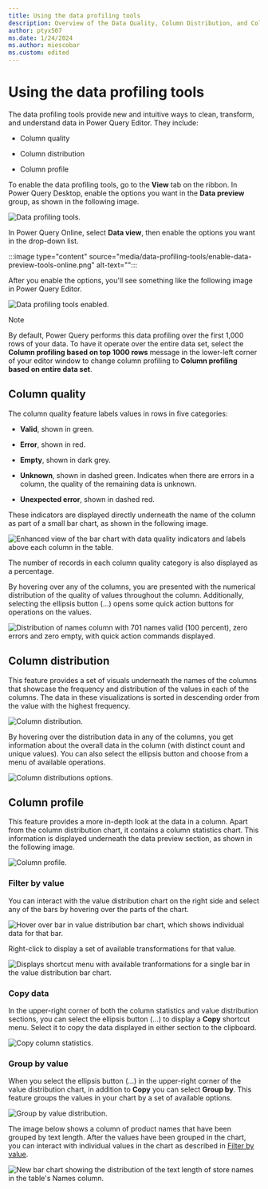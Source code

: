 ```yaml
---
title: Using the data profiling tools
description: Overview of the Data Quality, Column Distribution, and Column Profile features found inside the Power Query Editor
author: ptyx507
ms.date: 1/24/2024
ms.author: miescobar
ms.custom: edited
---
```


# Using the data profiling tools

The data profiling tools provide new and intuitive ways to clean, transform, and understand data in Power Query Editor. They include:

* Column quality

* Column distribution

* Column profile

To enable the data profiling tools, go to the **View** tab on the ribbon. In Power Query Desktop, enable the options you want in the **Data preview** group, as shown in the following image.

![Data profiling tools.](media/data-profiling-tools/enable-data-preview-tools.png "Data profiling tools")

In Power Query Online, select **Data view**, then enable the options you want in the drop-down list.

:::image type="content" source="media/data-profiling-tools/enable-data-preview-tools-online.png" alt-text="<alt text>":::

After you enable the options, you'll see something like the following image in Power Query Editor.

![Data profiling tools enabled.](media/data-profiling-tools/data-preview-tools-enabled-v2.png "Data profiling tools enabled")

> [!NOTE]
>By default, Power Query performs this data profiling over the first 1,000 rows of your data. To have it operate over the entire data set, select the **Column profiling based on top 1000 rows** message in the lower-left corner of your editor window to change column profiling to **Column profiling based on entire data set**.

## Column quality

The column quality feature labels values in rows in five categories:

* **Valid**, shown in green.

* **Error**, shown in red.

* **Empty**, shown in dark grey.

* **Unknown**, shown in dashed green. Indicates when there are errors in a column, the quality of the remaining data is unknown.

* **Unexpected error**, shown in dashed red.

These indicators are displayed directly underneath the name of the column as part of a small bar chart, as shown in the following image.

![Enhanced view of the bar chart with data quality indicators and labels above each column in the table.](media/data-profiling-tools/data-quality.png "Enhanced view of the bar chart with data quality indicators and labels")

The number of records in each column quality category is also displayed as a percentage.

By hovering over any of the columns, you are presented with the numerical distribution of the quality of values throughout the column. Additionally, selecting the ellipsis button (...) opens some quick action buttons for operations on the values.

![Distribution of names column with 701 names valid (100 percent), zero errors and zero empty, with quick action commands displayed.](media/data-profiling-tools/column-quality-hover.png "Distribution of names column with 701 names valid (100 percent), zero errors and zero empty, with quick action commands displayed")

## Column distribution

This feature provides a set of visuals underneath the names of the columns that showcase the frequency and distribution of the values in each of the columns. The data in these visualizations is sorted in descending order from the value with the highest frequency.

![Column distribution.](media/data-profiling-tools/column-distribution.png "Column distribution")

By hovering over the distribution data in any of the columns, you get information about the overall data in the column (with distinct count and unique values). You can also select the ellipsis button and choose from a menu of available operations.

![Column distributions options.](media/data-profiling-tools/column-distribution-hover.png "Column distributions options")

## Column profile

This feature provides a more in-depth look at the data in a column. Apart from the column distribution chart, it contains a column statistics chart. This information is displayed underneath the data preview section, as shown in the following image.

![Column profile.](media/data-profiling-tools/column-profile.png "Column profile")

### Filter by value

You can interact with the value distribution chart on the right side and select any of the bars by hovering over the parts of the chart.  

![Hover over bar in value distribution bar chart, which shows individual data for that bar.](media/data-profiling-tools/column-profile-hover.png "Hover over bar in value distribution bar chart")

Right-click to display a set of available transformations for that value.

![Displays shortcut menu with available tranformations for a single bar in the value distribution bar chart.](media/data-profiling-tools/column-profile-right-click.png "Displays shortcut menu with available tranformations")

### Copy data

In the upper-right corner of both the column statistics and value distribution sections, you can select the ellipsis button (...) to display a **Copy** shortcut menu. Select it to copy the data displayed in either section to the clipboard.

![Copy column statistics.](media/data-profiling-tools/copy-column-statistics.png "Copy column statistics")

### Group by value

When you select the ellipsis button (...) in the upper-right corner of the value distribution chart, in addition to **Copy** you can select **Group by**. This feature groups the values in your chart by a set of available options.

![Group by value distribution.](media/data-profiling-tools/value-distribution-group-by.png "Group by value distribution")

The image below shows a column of product names that have been grouped by text length. After the values have been grouped in the chart, you can interact with individual values in the chart as described in [Filter by value](#filter-by-value).

![New bar chart showing the distribution of the text length of store names in the table's Names column.](media/data-profiling-tools/text-length-distribution.png "New bar chart showing the distribution of the text length of store names in the table's Names column")
